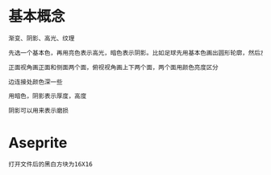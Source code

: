 # 基本概念
```sh
渐变、阴影、高光、纹理

先选一个基本色，再用亮色表示高光，暗色表示阴影。比如足球先用基本色画出圆形轮廓，然后左上角用亮色表示高光，右下角用暗色表示阴影

正面视角画正面和侧面两个面，俯视视角画上下两个面，两个面用颜色亮度区分

边连接处颜色深一些

用暗色，阴影表示厚度，高度

阴影可以用来表示磨损
```
# Aseprite
```sh
打开文件后的黑白方块为16X16
```
